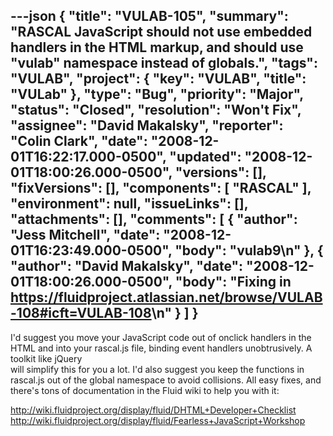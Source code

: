 ---json
{
  "title": "VULAB-105",
  "summary": "RASCAL JavaScript should not use embedded handlers in the HTML markup, and should use \"vulab\" namespace instead of globals.",
  "tags": "VULAB",
  "project": {
    "key": "VULAB",
    "title": "VULab"
  },
  "type": "Bug",
  "priority": "Major",
  "status": "Closed",
  "resolution": "Won't Fix",
  "assignee": "David Makalsky",
  "reporter": "Colin Clark",
  "date": "2008-12-01T16:22:17.000-0500",
  "updated": "2008-12-01T18:00:26.000-0500",
  "versions": [],
  "fixVersions": [],
  "components": [
    "RASCAL"
  ],
  "environment": null,
  "issueLinks": [],
  "attachments": [],
  "comments": [
    {
      "author": "Jess Mitchell",
      "date": "2008-12-01T16:23:49.000-0500",
      "body": "vulab9\n"
    },
    {
      "author": "David Makalsky",
      "date": "2008-12-01T18:00:26.000-0500",
      "body": "Fixing in <https://fluidproject.atlassian.net/browse/VULAB-108#icft=VULAB-108>\n"
    }
  ]
}
---
I'd suggest you move your JavaScript code out of onclick handlers in the HTML and into your rascal.js file, binding event handlers unobtrusively. A toolkit like jQuery\
will simplify this for you a lot. I'd also suggest you keep the functions in rascal.js out of the global namespace to avoid collisions. All easy fixes, and there's tons of documentation in the Fluid wiki to help you with it:

<http://wiki.fluidproject.org/display/fluid/DHTML+Developer+Checklist>\
<http://wiki.fluidproject.org/display/fluid/Fearless+JavaScript+Workshop>

        